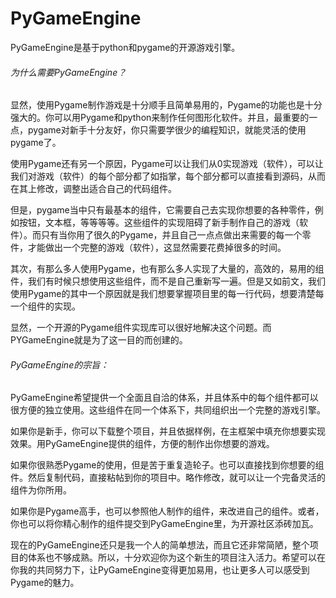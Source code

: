 # PyGameEngine

PyGameEngine是基于python和pygame的开源游戏引擎。

###### 为什么需要PyGameEngine？

显然，使用Pygame制作游戏是十分顺手且简单易用的，Pygame的功能也是十分强大的。你可以用Pygame和python来制作任何图形化软件。并且，最重要的一点，pygame对新手十分友好，你只需要学很少的编程知识，就能灵活的使用pygame了。

使用Pygame还有另一个原因，Pygame可以让我们从0实现游戏（软件），可以让我们对游戏（软件）的每个部分都了如指掌，每个部分都可以直接看到源码，从而在其上修改，调整出适合自己的代码组件。

但是，pygame当中只有最基本的组件，它需要自己去实现你想要的各种零件，例如按钮，文本框，等等等等。这些组件的实现阻碍了新手制作自己的游戏（软件）。而只有当你用了很久的Pygame，并且自己一点点做出来需要的每一个零件，才能做出一个完整的游戏（软件），这显然需要花费掉很多的时间。

其次，有那么多人使用Pygame，也有那么多人实现了大量的，高效的，易用的组件，我们有时候只想使用这些组件，而不是自己重新写一遍。但是又如前文，我们使用Pygame的其中一个原因就是我们想要掌握项目里的每一行代码，想要清楚每一个组件的实现。

显然，一个开源的Pygame组件实现库可以很好地解决这个问题。而PYGameEngine就是为了这一目的而创建的。

###### PyGameEngine的宗旨：

PyGameEngine希望提供一个全面且自洽的体系，并且体系中的每个组件都可以很方便的独立使用。这些组件在同一个体系下，共同组织出一个完整的游戏引擎。

如果你是新手，你可以下载整个项目，并且依据样例，在主框架中填充你想要实现效果。用PyGameEngine提供的组件，方便的制作出你想要的游戏。

如果你很熟悉Pygame的使用，但是苦于重复造轮子。也可以直接找到你想要的组件。然后复制代码，直接粘帖到你的项目中。略作修改，就可以让一个完备灵活的组件为你所用。

如果你是Pygame高手，也可以参照他人制作的组件，来改进自己的组件。或者，你也可以将你精心制作的组件提交到PyGameEngine里，为开源社区添砖加瓦。



现在的PyGameEngine还只是我一个人的简单想法，而且它还非常简陋，整个项目的体系也不够成熟。所以，十分欢迎你为这个新生的项目注入活力。希望可以在你我的共同努力下，让PyGameEngine变得更加易用，也让更多人可以感受到Pygame的魅力。